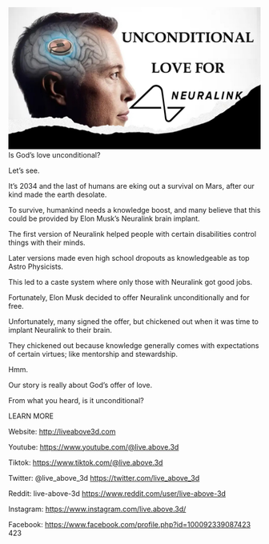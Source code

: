 ![Video cover image](../cover.jpeg "cover-photo")
Is God’s love unconditional?

Let’s see.

It’s 2034 and the last of humans are eking out a survival on Mars, after our kind made the earth desolate.

To survive, humankind needs a knowledge boost, and many believe that this could be provided by Elon Musk’s Neuralink brain implant.

The first version of Neuralink helped people with certain disabilities control things with their minds. 

Later versions made even high school dropouts as knowledgeable as top Astro Physicists.

This led to a caste system where only those with Neuralink got good jobs.

Fortunately, Elon Musk decided to offer Neuralink unconditionally and for free.

Unfortunately, many signed the offer, but chickened out when it was time to implant Neuralink to their brain.

They chickened out because knowledge generally comes with expectations of certain virtues; like mentorship and stewardship.

Hmm.

Our story is really about God’s offer of love.

From what you heard, is it unconditional?

LEARN MORE

Website: http://liveabove3d.com

Youtube: https://www.youtube.com/@live.above.3d

Tiktok: https://www.tiktok.com/@live.above.3d

Twitter: @live_above_3d https://twitter.com/live_above_3d

Reddit: live-above-3d https://www.reddit.com/user/live-above-3d

Instagram: https://www.instagram.com/live.above.3d/

Facebook: https://www.facebook.com/profile.php?id=100092339087423
423
